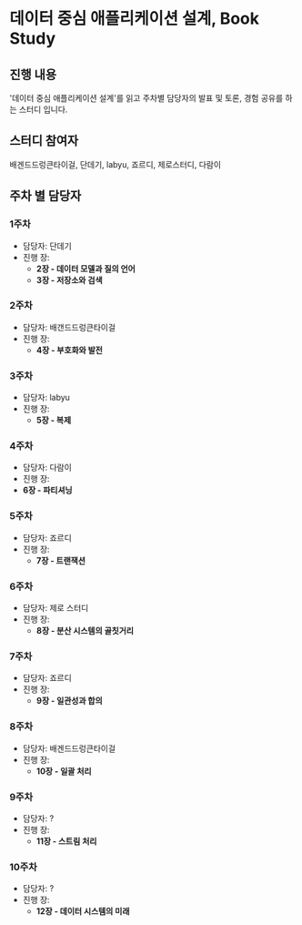 # 데이터 중심 애플리케이션 설계, Book Study

## 진행 내용
'데이터 중심 애플리케이션 설계'를 읽고 주차별 담당자의 발표 및 토론, 경험 공유를 하는 스터디 입니다.

## 스터디 참여자
배겐드드렁큰타이걸, 단데기, labyu, 죠르디, 제로스터디, 다람이

## 주차 별 담당자
### 1주차
- 담당자: 단데기
- 진행 장:
  - **2장 - 데이터 모델과 질의 언어**
  - **3장 - 저장소와 검색**
### 2주차
- 담당자: 배갠드드렁큰타이걸
- 진행 장:
  - **4장 - 부호화와 발전**

### 3주차
- 담당자: labyu
- 진행 장:
  - **5장 - 복제**


### 4주차
- 담당자: 다람이
- 진행 장:
- **6장 - 파티셔닝**

### 5주차
- 담당자: 죠르디
- 진행 장:
  - **7장 - 트랜잭션**

### 6주차
- 담당자: 제로 스터디
- 진행 장:
  - **8장 - 분산 시스템의 골칫거리**

### 7주차
- 담당자: 죠르디
- 진행 장:
  - **9장 - 일관성과 합의**

### 8주차
- 담당자: 배겐드드렁큰타이걸
- 진행 장:
  - **10장 - 일괄 처리**

### 9주차
- 담당자: ?
- 진행 장:
  - **11장 - 스트림 처리**

### 10주차
- 담당자: ?
- 진행 장:
  - **12장 - 데이터 시스템의 미래**
